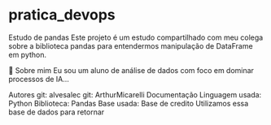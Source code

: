 # pratica_devops
Estudo de pandas
Este projeto é um estudo compartilhado com meu colega sobre a biblioteca pandas para entendermos manipulação de DataFrame em python.

🚀 Sobre mim
Eu sou um aluno de análise de dados com foco em dominar processos de IA...

Autores
git: alvesalec
git: ArthurMicarelli
Documentação
Linguagem usada: Python Biblioteca: Pandas Base usada: Base de credito Utilizamos essa base de dados para retornar
